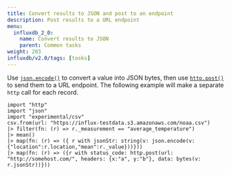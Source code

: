```yaml
---
title: Convert results to JSON and post to an endpoint
description: Post results to a URL endpoint
menu:
  influxdb_2_0:
    name: Convert results to JSON
    parent: Common tasks
weight: 203
influxdb/v2.0/tags: [tasks]
---
```


Use [`json.encode()`](/influxdb/v2.0/reference/flux/stdlib/json/encode/) to convert a value into JSON bytes, then use [`http.post()`](/influxdb/v2.0/reference/flux/stdlib/http/post/) to send them to a URL endpoint. The following example will make a separate `http` call for each record.

```
import "http"
import "json"
import "experimental/csv"
csv.from(url: "https://influx-testdata.s3.amazonaws.com/noaa.csv")
|> filter(fn: (r) => r._measurement == "average_temperature")
|> mean()
|> map(fn: (r) => ({ r with jsonStr: string(v: json.encode(v: {"location":r.location,"mean":r._value}))}))
|> map(fn: (r) => ({r with status_code: http.post(url: "http://somehost.com/", headers: {x:"a", y:"b"}, data: bytes(v: r.jsonStr))}))
```
